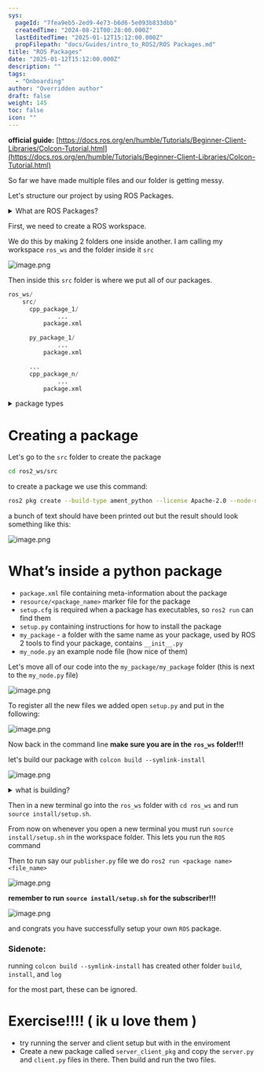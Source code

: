 ```yaml
---
sys:
  pageId: "7fea9eb5-2ed9-4e73-b6d6-5e093b833dbb"
  createdTime: "2024-08-21T00:28:00.000Z"
  lastEditedTime: "2025-01-12T15:12:00.000Z"
  propFilepath: "docs/Guides/intro_to_ROS2/ROS Packages.md"
title: "ROS Packages"
date: "2025-01-12T15:12:00.000Z"
description: ""
tags:
  - "Onboarding"
author: "Overridden author"
draft: false
weight: 145
toc: false
icon: ""
---
```


**official guide:** [https://docs.ros.org/en/humble/Tutorials/Beginner-Client-Libraries/Colcon-Tutorial.html](https://docs.ros.org/en/humble/Tutorials/Beginner-Client-Libraries/Colcon-Tutorial.html)

So far we have made multiple files and our folder is getting messy.

Let's structure our project by using ROS Packages.

<details>

<summary>What are ROS Packages?</summary>

ROS Packages are, as the name implies, packages of code that are highly sharable between ROS developers.

They consist of a folder, `package.xml` file, and source code

```python
      cpp_package_1/
		      ... imagine much code files here ..
          package.xml
```

</details>

First, we need to create a ROS workspace.

We do this by making 2 folders one inside another. I am calling my workspace `ros_ws` and the folder inside it `src`

![image.png](https://prod-files-secure.s3.us-west-2.amazonaws.com/d518164a-d88e-44d1-a4ee-3adb3bd8bce0/70706947-fd18-4537-a67b-e12946812d31/image.png?X-Amz-Algorithm=AWS4-HMAC-SHA256&X-Amz-Content-Sha256=UNSIGNED-PAYLOAD&X-Amz-Credential=ASIAZI2LB4663TXBRCY2%2F20250315%2Fus-west-2%2Fs3%2Faws4_request&X-Amz-Date=20250315T200746Z&X-Amz-Expires=3600&X-Amz-Security-Token=IQoJb3JpZ2luX2VjEMP%2F%2F%2F%2F%2F%2F%2F%2F%2F%2FwEaCXVzLXdlc3QtMiJHMEUCIQCXO52sm9EjHDaCbQXmRV04UMr0gzuPsAXsBVfqr18iCAIgGpuyCFPiEtVU91CBnqcN%2BBR7HPhvkljZZAqUFNQvvxMq%2FwMIHBAAGgw2Mzc0MjMxODM4MDUiDMhBVRPPKV6MgeUnJSrcA48ZbuLzn9p1sr6%2Ba0Nf760RqOp0S1avOVLSOzq4VJ9bhVECM1trXjeOVUG6Ys0NPjPLMfFegDvojSK59vGkL13pmbg%2Foo%2Bk%2FxO3UgqAOaw5fFZAtZP0pSZNtlmHsRchUqjbdcUVUG7knJFnijbbB%2Fs35ffZOyWSGWXGY5gsq%2F6r4f6zYXFX0rc8zRN9t89KZecwfMT6Y8gSWXlNxANBOuxFd%2Bo4o6YldGHJXbyQ2RzVYMJXZPq3gbJ5Rg8NKnMwj1pm7o06E8dBtIaq2dB4lnwwZ4q883DG4F2SIC2Sgb7GhvMrGuWArOfvjOL6gHGfP6ZnSkNfp0tvtFr%2FxPTPa%2BFjmmP28GcocdXLzf9Y1vAsBMI%2F4RrlwnHoATJHS2xOWLfKKc%2BBbz9rm2KL%2B0WNVMfCjgOJPg9KcMwSpEKRxSD1Ut4JOsH6n8sboL8ip%2FmWTVgJmZnzXIsDYNaxqCRaTnvObhsCyFZAaSaiZhJLbQjh3F%2Fp7iILU6%2BiZ3BtCIEE9mc%2B8oqEfjaC93BVAR7xc41CcDIhq2krOFJKqGP0XlRLoZV5yj8n1SoIC36MEoX9JaCNw%2FHNpNMdSoxrYMOXCbmP8BkHh7fEEK1QEl%2B%2FI%2BxpXcfJLtAasixvRji%2BMIiO174GOqUBv2kLP57cU6uYSeEcHQk3q9KcoSEX%2FpDqd%2B17o5xSbcAzjTVLUTMKM%2BGGKIXxTx8I6l2r35Fw90TuSAFMkObmgkY1ria2auarvtDcPk8rf2vaMVDItfmxmmLloG%2B6DLDNXKmQc3tz1bPmM5YQKzoNZKx92Y%2BEUxwY9gKO5mRF%2FuJC85xuCXnhS8rqXPW4fMPJHE2jB1znYS8Sr17scRKsxSv8UqES&X-Amz-Signature=effd6146d0bfae1e8536811981c7afa32ba07cc3a7418d81b501c4182b6b98d4&X-Amz-SignedHeaders=host&x-id=GetObject)

Then inside this `src` folder is where we put all of our packages.

```python
ros_ws/
    src/
      cpp_package_1/
		      ...
          package.xml

      py_package_1/
		      ...
          package.xml

      ...
      cpp_package_n/
		      ...
          package.xml

```

<details>

<summary>package types</summary>

packages can be either `C++` or python.

the intern file structure is different for each but for this guide we will stick to creating python packages

</details>

# Creating a package

Let's go to the `src` folder to create the package

```bash
cd ros2_ws/src
```

to create a package we use this command:

```bash
ros2 pkg create --build-type ament_python --license Apache-2.0 --node-name my_node my_package
```

a bunch of text should have been printed out but the result should look something like this:

![image.png](https://prod-files-secure.s3.us-west-2.amazonaws.com/d518164a-d88e-44d1-a4ee-3adb3bd8bce0/e6cf1e3f-8512-4a3e-b131-079f800bf3e8/image.png?X-Amz-Algorithm=AWS4-HMAC-SHA256&X-Amz-Content-Sha256=UNSIGNED-PAYLOAD&X-Amz-Credential=ASIAZI2LB4663TXBRCY2%2F20250315%2Fus-west-2%2Fs3%2Faws4_request&X-Amz-Date=20250315T200746Z&X-Amz-Expires=3600&X-Amz-Security-Token=IQoJb3JpZ2luX2VjEMP%2F%2F%2F%2F%2F%2F%2F%2F%2F%2FwEaCXVzLXdlc3QtMiJHMEUCIQCXO52sm9EjHDaCbQXmRV04UMr0gzuPsAXsBVfqr18iCAIgGpuyCFPiEtVU91CBnqcN%2BBR7HPhvkljZZAqUFNQvvxMq%2FwMIHBAAGgw2Mzc0MjMxODM4MDUiDMhBVRPPKV6MgeUnJSrcA48ZbuLzn9p1sr6%2Ba0Nf760RqOp0S1avOVLSOzq4VJ9bhVECM1trXjeOVUG6Ys0NPjPLMfFegDvojSK59vGkL13pmbg%2Foo%2Bk%2FxO3UgqAOaw5fFZAtZP0pSZNtlmHsRchUqjbdcUVUG7knJFnijbbB%2Fs35ffZOyWSGWXGY5gsq%2F6r4f6zYXFX0rc8zRN9t89KZecwfMT6Y8gSWXlNxANBOuxFd%2Bo4o6YldGHJXbyQ2RzVYMJXZPq3gbJ5Rg8NKnMwj1pm7o06E8dBtIaq2dB4lnwwZ4q883DG4F2SIC2Sgb7GhvMrGuWArOfvjOL6gHGfP6ZnSkNfp0tvtFr%2FxPTPa%2BFjmmP28GcocdXLzf9Y1vAsBMI%2F4RrlwnHoATJHS2xOWLfKKc%2BBbz9rm2KL%2B0WNVMfCjgOJPg9KcMwSpEKRxSD1Ut4JOsH6n8sboL8ip%2FmWTVgJmZnzXIsDYNaxqCRaTnvObhsCyFZAaSaiZhJLbQjh3F%2Fp7iILU6%2BiZ3BtCIEE9mc%2B8oqEfjaC93BVAR7xc41CcDIhq2krOFJKqGP0XlRLoZV5yj8n1SoIC36MEoX9JaCNw%2FHNpNMdSoxrYMOXCbmP8BkHh7fEEK1QEl%2B%2FI%2BxpXcfJLtAasixvRji%2BMIiO174GOqUBv2kLP57cU6uYSeEcHQk3q9KcoSEX%2FpDqd%2B17o5xSbcAzjTVLUTMKM%2BGGKIXxTx8I6l2r35Fw90TuSAFMkObmgkY1ria2auarvtDcPk8rf2vaMVDItfmxmmLloG%2B6DLDNXKmQc3tz1bPmM5YQKzoNZKx92Y%2BEUxwY9gKO5mRF%2FuJC85xuCXnhS8rqXPW4fMPJHE2jB1znYS8Sr17scRKsxSv8UqES&X-Amz-Signature=c34befefa9964bf4654ad1cb3e1645bdb1819f4cd77216207a2dffd9eb81da07&X-Amz-SignedHeaders=host&x-id=GetObject)

# What’s inside a python package

- `package.xml` file containing meta-information about the package
- `resource/<package_name>` marker file for the package
- `setup.cfg` is required when a package has executables, so `ros2 run` can find them
- `setup.py` containing instructions for how to install the package
- `my_package` - a folder with the same name as your package, used by ROS 2 tools to find your package, contains `__init__.py`
- `my_node.py` an example node file (how nice of them)

Let's move all of our code into the `my_package/my_package` folder (this is next to the `my_node.py` file)

![image.png](https://prod-files-secure.s3.us-west-2.amazonaws.com/d518164a-d88e-44d1-a4ee-3adb3bd8bce0/9ce58f11-0da9-4d3e-b86d-506a9685d378/image.png?X-Amz-Algorithm=AWS4-HMAC-SHA256&X-Amz-Content-Sha256=UNSIGNED-PAYLOAD&X-Amz-Credential=ASIAZI2LB4663TXBRCY2%2F20250315%2Fus-west-2%2Fs3%2Faws4_request&X-Amz-Date=20250315T200746Z&X-Amz-Expires=3600&X-Amz-Security-Token=IQoJb3JpZ2luX2VjEMP%2F%2F%2F%2F%2F%2F%2F%2F%2F%2FwEaCXVzLXdlc3QtMiJHMEUCIQCXO52sm9EjHDaCbQXmRV04UMr0gzuPsAXsBVfqr18iCAIgGpuyCFPiEtVU91CBnqcN%2BBR7HPhvkljZZAqUFNQvvxMq%2FwMIHBAAGgw2Mzc0MjMxODM4MDUiDMhBVRPPKV6MgeUnJSrcA48ZbuLzn9p1sr6%2Ba0Nf760RqOp0S1avOVLSOzq4VJ9bhVECM1trXjeOVUG6Ys0NPjPLMfFegDvojSK59vGkL13pmbg%2Foo%2Bk%2FxO3UgqAOaw5fFZAtZP0pSZNtlmHsRchUqjbdcUVUG7knJFnijbbB%2Fs35ffZOyWSGWXGY5gsq%2F6r4f6zYXFX0rc8zRN9t89KZecwfMT6Y8gSWXlNxANBOuxFd%2Bo4o6YldGHJXbyQ2RzVYMJXZPq3gbJ5Rg8NKnMwj1pm7o06E8dBtIaq2dB4lnwwZ4q883DG4F2SIC2Sgb7GhvMrGuWArOfvjOL6gHGfP6ZnSkNfp0tvtFr%2FxPTPa%2BFjmmP28GcocdXLzf9Y1vAsBMI%2F4RrlwnHoATJHS2xOWLfKKc%2BBbz9rm2KL%2B0WNVMfCjgOJPg9KcMwSpEKRxSD1Ut4JOsH6n8sboL8ip%2FmWTVgJmZnzXIsDYNaxqCRaTnvObhsCyFZAaSaiZhJLbQjh3F%2Fp7iILU6%2BiZ3BtCIEE9mc%2B8oqEfjaC93BVAR7xc41CcDIhq2krOFJKqGP0XlRLoZV5yj8n1SoIC36MEoX9JaCNw%2FHNpNMdSoxrYMOXCbmP8BkHh7fEEK1QEl%2B%2FI%2BxpXcfJLtAasixvRji%2BMIiO174GOqUBv2kLP57cU6uYSeEcHQk3q9KcoSEX%2FpDqd%2B17o5xSbcAzjTVLUTMKM%2BGGKIXxTx8I6l2r35Fw90TuSAFMkObmgkY1ria2auarvtDcPk8rf2vaMVDItfmxmmLloG%2B6DLDNXKmQc3tz1bPmM5YQKzoNZKx92Y%2BEUxwY9gKO5mRF%2FuJC85xuCXnhS8rqXPW4fMPJHE2jB1znYS8Sr17scRKsxSv8UqES&X-Amz-Signature=7f58683b0662c7b7600833cb3a93447f91cac66b8a8ebd7e3b7b22f70b86f60b&X-Amz-SignedHeaders=host&x-id=GetObject)

To register all the new files we added open `setup.py` and put in the following:

![image.png](https://prod-files-secure.s3.us-west-2.amazonaws.com/d518164a-d88e-44d1-a4ee-3adb3bd8bce0/1cd7c262-4cae-4496-9d75-c178537d24a2/image.png?X-Amz-Algorithm=AWS4-HMAC-SHA256&X-Amz-Content-Sha256=UNSIGNED-PAYLOAD&X-Amz-Credential=ASIAZI2LB4663TXBRCY2%2F20250315%2Fus-west-2%2Fs3%2Faws4_request&X-Amz-Date=20250315T200746Z&X-Amz-Expires=3600&X-Amz-Security-Token=IQoJb3JpZ2luX2VjEMP%2F%2F%2F%2F%2F%2F%2F%2F%2F%2FwEaCXVzLXdlc3QtMiJHMEUCIQCXO52sm9EjHDaCbQXmRV04UMr0gzuPsAXsBVfqr18iCAIgGpuyCFPiEtVU91CBnqcN%2BBR7HPhvkljZZAqUFNQvvxMq%2FwMIHBAAGgw2Mzc0MjMxODM4MDUiDMhBVRPPKV6MgeUnJSrcA48ZbuLzn9p1sr6%2Ba0Nf760RqOp0S1avOVLSOzq4VJ9bhVECM1trXjeOVUG6Ys0NPjPLMfFegDvojSK59vGkL13pmbg%2Foo%2Bk%2FxO3UgqAOaw5fFZAtZP0pSZNtlmHsRchUqjbdcUVUG7knJFnijbbB%2Fs35ffZOyWSGWXGY5gsq%2F6r4f6zYXFX0rc8zRN9t89KZecwfMT6Y8gSWXlNxANBOuxFd%2Bo4o6YldGHJXbyQ2RzVYMJXZPq3gbJ5Rg8NKnMwj1pm7o06E8dBtIaq2dB4lnwwZ4q883DG4F2SIC2Sgb7GhvMrGuWArOfvjOL6gHGfP6ZnSkNfp0tvtFr%2FxPTPa%2BFjmmP28GcocdXLzf9Y1vAsBMI%2F4RrlwnHoATJHS2xOWLfKKc%2BBbz9rm2KL%2B0WNVMfCjgOJPg9KcMwSpEKRxSD1Ut4JOsH6n8sboL8ip%2FmWTVgJmZnzXIsDYNaxqCRaTnvObhsCyFZAaSaiZhJLbQjh3F%2Fp7iILU6%2BiZ3BtCIEE9mc%2B8oqEfjaC93BVAR7xc41CcDIhq2krOFJKqGP0XlRLoZV5yj8n1SoIC36MEoX9JaCNw%2FHNpNMdSoxrYMOXCbmP8BkHh7fEEK1QEl%2B%2FI%2BxpXcfJLtAasixvRji%2BMIiO174GOqUBv2kLP57cU6uYSeEcHQk3q9KcoSEX%2FpDqd%2B17o5xSbcAzjTVLUTMKM%2BGGKIXxTx8I6l2r35Fw90TuSAFMkObmgkY1ria2auarvtDcPk8rf2vaMVDItfmxmmLloG%2B6DLDNXKmQc3tz1bPmM5YQKzoNZKx92Y%2BEUxwY9gKO5mRF%2FuJC85xuCXnhS8rqXPW4fMPJHE2jB1znYS8Sr17scRKsxSv8UqES&X-Amz-Signature=5aac17d96b226130ef169cd7c5efadd794ee347d316aef76925a7bf7e4c21e6a&X-Amz-SignedHeaders=host&x-id=GetObject)

Now back in the command line **make sure you are in the** **`ros_ws`** **folder!!!**

let's build our package with `colcon build --symlink-install`

![image.png](https://prod-files-secure.s3.us-west-2.amazonaws.com/d518164a-d88e-44d1-a4ee-3adb3bd8bce0/2f2a0d27-b173-48fd-b189-5f5c0ce65619/image.png?X-Amz-Algorithm=AWS4-HMAC-SHA256&X-Amz-Content-Sha256=UNSIGNED-PAYLOAD&X-Amz-Credential=ASIAZI2LB4663TXBRCY2%2F20250315%2Fus-west-2%2Fs3%2Faws4_request&X-Amz-Date=20250315T200746Z&X-Amz-Expires=3600&X-Amz-Security-Token=IQoJb3JpZ2luX2VjEMP%2F%2F%2F%2F%2F%2F%2F%2F%2F%2FwEaCXVzLXdlc3QtMiJHMEUCIQCXO52sm9EjHDaCbQXmRV04UMr0gzuPsAXsBVfqr18iCAIgGpuyCFPiEtVU91CBnqcN%2BBR7HPhvkljZZAqUFNQvvxMq%2FwMIHBAAGgw2Mzc0MjMxODM4MDUiDMhBVRPPKV6MgeUnJSrcA48ZbuLzn9p1sr6%2Ba0Nf760RqOp0S1avOVLSOzq4VJ9bhVECM1trXjeOVUG6Ys0NPjPLMfFegDvojSK59vGkL13pmbg%2Foo%2Bk%2FxO3UgqAOaw5fFZAtZP0pSZNtlmHsRchUqjbdcUVUG7knJFnijbbB%2Fs35ffZOyWSGWXGY5gsq%2F6r4f6zYXFX0rc8zRN9t89KZecwfMT6Y8gSWXlNxANBOuxFd%2Bo4o6YldGHJXbyQ2RzVYMJXZPq3gbJ5Rg8NKnMwj1pm7o06E8dBtIaq2dB4lnwwZ4q883DG4F2SIC2Sgb7GhvMrGuWArOfvjOL6gHGfP6ZnSkNfp0tvtFr%2FxPTPa%2BFjmmP28GcocdXLzf9Y1vAsBMI%2F4RrlwnHoATJHS2xOWLfKKc%2BBbz9rm2KL%2B0WNVMfCjgOJPg9KcMwSpEKRxSD1Ut4JOsH6n8sboL8ip%2FmWTVgJmZnzXIsDYNaxqCRaTnvObhsCyFZAaSaiZhJLbQjh3F%2Fp7iILU6%2BiZ3BtCIEE9mc%2B8oqEfjaC93BVAR7xc41CcDIhq2krOFJKqGP0XlRLoZV5yj8n1SoIC36MEoX9JaCNw%2FHNpNMdSoxrYMOXCbmP8BkHh7fEEK1QEl%2B%2FI%2BxpXcfJLtAasixvRji%2BMIiO174GOqUBv2kLP57cU6uYSeEcHQk3q9KcoSEX%2FpDqd%2B17o5xSbcAzjTVLUTMKM%2BGGKIXxTx8I6l2r35Fw90TuSAFMkObmgkY1ria2auarvtDcPk8rf2vaMVDItfmxmmLloG%2B6DLDNXKmQc3tz1bPmM5YQKzoNZKx92Y%2BEUxwY9gKO5mRF%2FuJC85xuCXnhS8rqXPW4fMPJHE2jB1znYS8Sr17scRKsxSv8UqES&X-Amz-Signature=a7b8510b00899cbf391e19e94bb437c7b8c29348c6d4af20843acd0580e8098a&X-Amz-SignedHeaders=host&x-id=GetObject)

<details>

<summary>what is building?</summary>

if you are a CS major at Rose-Hulman you will learn the answer to this in CSSE132

but TLDR; is it combines all the code files into one program that can be run easily 

</details>

Then in a new terminal go into the `ros_ws` folder with `cd ros_ws` and run `source install/setup.sh`. 

From now on whenever you open a new terminal you must run `source install/setup.sh` in the workspace folder. This lets you run the `ROS` command

Then to run say our `publisher.py` file we do `ros2 run <package name> <file_name>`

![image.png](https://prod-files-secure.s3.us-west-2.amazonaws.com/d518164a-d88e-44d1-a4ee-3adb3bd8bce0/4f4b1219-3a44-4632-aa0a-ce3471699f59/image.png?X-Amz-Algorithm=AWS4-HMAC-SHA256&X-Amz-Content-Sha256=UNSIGNED-PAYLOAD&X-Amz-Credential=ASIAZI2LB4663TXBRCY2%2F20250315%2Fus-west-2%2Fs3%2Faws4_request&X-Amz-Date=20250315T200746Z&X-Amz-Expires=3600&X-Amz-Security-Token=IQoJb3JpZ2luX2VjEMP%2F%2F%2F%2F%2F%2F%2F%2F%2F%2FwEaCXVzLXdlc3QtMiJHMEUCIQCXO52sm9EjHDaCbQXmRV04UMr0gzuPsAXsBVfqr18iCAIgGpuyCFPiEtVU91CBnqcN%2BBR7HPhvkljZZAqUFNQvvxMq%2FwMIHBAAGgw2Mzc0MjMxODM4MDUiDMhBVRPPKV6MgeUnJSrcA48ZbuLzn9p1sr6%2Ba0Nf760RqOp0S1avOVLSOzq4VJ9bhVECM1trXjeOVUG6Ys0NPjPLMfFegDvojSK59vGkL13pmbg%2Foo%2Bk%2FxO3UgqAOaw5fFZAtZP0pSZNtlmHsRchUqjbdcUVUG7knJFnijbbB%2Fs35ffZOyWSGWXGY5gsq%2F6r4f6zYXFX0rc8zRN9t89KZecwfMT6Y8gSWXlNxANBOuxFd%2Bo4o6YldGHJXbyQ2RzVYMJXZPq3gbJ5Rg8NKnMwj1pm7o06E8dBtIaq2dB4lnwwZ4q883DG4F2SIC2Sgb7GhvMrGuWArOfvjOL6gHGfP6ZnSkNfp0tvtFr%2FxPTPa%2BFjmmP28GcocdXLzf9Y1vAsBMI%2F4RrlwnHoATJHS2xOWLfKKc%2BBbz9rm2KL%2B0WNVMfCjgOJPg9KcMwSpEKRxSD1Ut4JOsH6n8sboL8ip%2FmWTVgJmZnzXIsDYNaxqCRaTnvObhsCyFZAaSaiZhJLbQjh3F%2Fp7iILU6%2BiZ3BtCIEE9mc%2B8oqEfjaC93BVAR7xc41CcDIhq2krOFJKqGP0XlRLoZV5yj8n1SoIC36MEoX9JaCNw%2FHNpNMdSoxrYMOXCbmP8BkHh7fEEK1QEl%2B%2FI%2BxpXcfJLtAasixvRji%2BMIiO174GOqUBv2kLP57cU6uYSeEcHQk3q9KcoSEX%2FpDqd%2B17o5xSbcAzjTVLUTMKM%2BGGKIXxTx8I6l2r35Fw90TuSAFMkObmgkY1ria2auarvtDcPk8rf2vaMVDItfmxmmLloG%2B6DLDNXKmQc3tz1bPmM5YQKzoNZKx92Y%2BEUxwY9gKO5mRF%2FuJC85xuCXnhS8rqXPW4fMPJHE2jB1znYS8Sr17scRKsxSv8UqES&X-Amz-Signature=cbe482a123f625ca45c5c2dc3e5c5ba6981c1c78f415b86ae20d3f6d5ff733fa&X-Amz-SignedHeaders=host&x-id=GetObject)

**remember to run** **`source install/setup.sh`** **for the subscriber!!!**

![image.png](https://prod-files-secure.s3.us-west-2.amazonaws.com/d518164a-d88e-44d1-a4ee-3adb3bd8bce0/02121119-dad4-49ec-8356-c956108b4243/image.png?X-Amz-Algorithm=AWS4-HMAC-SHA256&X-Amz-Content-Sha256=UNSIGNED-PAYLOAD&X-Amz-Credential=ASIAZI2LB4663TXBRCY2%2F20250315%2Fus-west-2%2Fs3%2Faws4_request&X-Amz-Date=20250315T200746Z&X-Amz-Expires=3600&X-Amz-Security-Token=IQoJb3JpZ2luX2VjEMP%2F%2F%2F%2F%2F%2F%2F%2F%2F%2FwEaCXVzLXdlc3QtMiJHMEUCIQCXO52sm9EjHDaCbQXmRV04UMr0gzuPsAXsBVfqr18iCAIgGpuyCFPiEtVU91CBnqcN%2BBR7HPhvkljZZAqUFNQvvxMq%2FwMIHBAAGgw2Mzc0MjMxODM4MDUiDMhBVRPPKV6MgeUnJSrcA48ZbuLzn9p1sr6%2Ba0Nf760RqOp0S1avOVLSOzq4VJ9bhVECM1trXjeOVUG6Ys0NPjPLMfFegDvojSK59vGkL13pmbg%2Foo%2Bk%2FxO3UgqAOaw5fFZAtZP0pSZNtlmHsRchUqjbdcUVUG7knJFnijbbB%2Fs35ffZOyWSGWXGY5gsq%2F6r4f6zYXFX0rc8zRN9t89KZecwfMT6Y8gSWXlNxANBOuxFd%2Bo4o6YldGHJXbyQ2RzVYMJXZPq3gbJ5Rg8NKnMwj1pm7o06E8dBtIaq2dB4lnwwZ4q883DG4F2SIC2Sgb7GhvMrGuWArOfvjOL6gHGfP6ZnSkNfp0tvtFr%2FxPTPa%2BFjmmP28GcocdXLzf9Y1vAsBMI%2F4RrlwnHoATJHS2xOWLfKKc%2BBbz9rm2KL%2B0WNVMfCjgOJPg9KcMwSpEKRxSD1Ut4JOsH6n8sboL8ip%2FmWTVgJmZnzXIsDYNaxqCRaTnvObhsCyFZAaSaiZhJLbQjh3F%2Fp7iILU6%2BiZ3BtCIEE9mc%2B8oqEfjaC93BVAR7xc41CcDIhq2krOFJKqGP0XlRLoZV5yj8n1SoIC36MEoX9JaCNw%2FHNpNMdSoxrYMOXCbmP8BkHh7fEEK1QEl%2B%2FI%2BxpXcfJLtAasixvRji%2BMIiO174GOqUBv2kLP57cU6uYSeEcHQk3q9KcoSEX%2FpDqd%2B17o5xSbcAzjTVLUTMKM%2BGGKIXxTx8I6l2r35Fw90TuSAFMkObmgkY1ria2auarvtDcPk8rf2vaMVDItfmxmmLloG%2B6DLDNXKmQc3tz1bPmM5YQKzoNZKx92Y%2BEUxwY9gKO5mRF%2FuJC85xuCXnhS8rqXPW4fMPJHE2jB1znYS8Sr17scRKsxSv8UqES&X-Amz-Signature=12376bb80ea71579c4fed39e552fecb8ebd6432a5a1d5869a3fed9f8dbbd98ce&X-Amz-SignedHeaders=host&x-id=GetObject)

and congrats you have successfully setup your own `ROS` package.

### Sidenote:

running `colcon build --symlink-install` has created other folder `build`, `install`, and `log`

for the most part, these can be ignored.

# Exercise!!!! ( ik u love them )

- try running the server and client setup but with in the enviroment
- Create a new package called `server_client_pkg` and copy the `server.py` and `client.py` files in there. Then build and run the two files.
